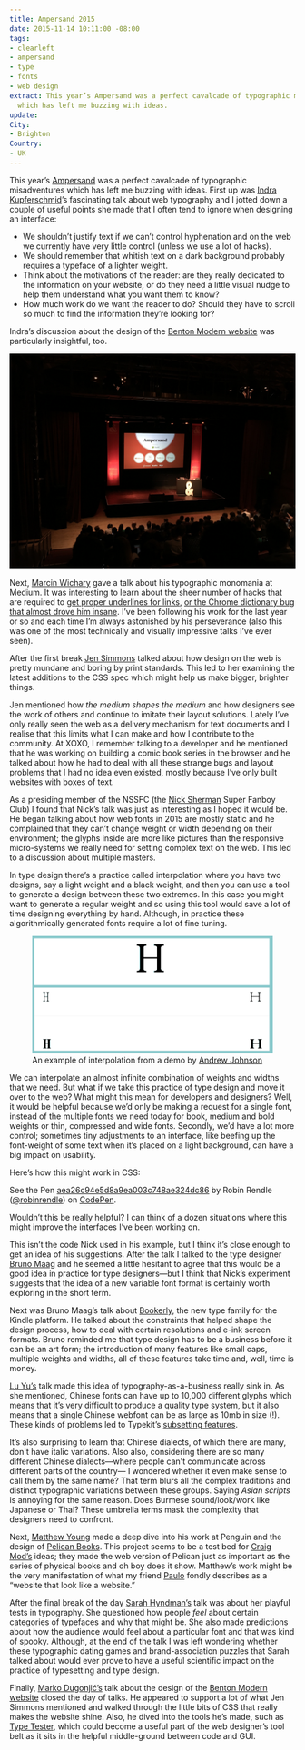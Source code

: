 ```yaml
---
title: Ampersand 2015
date: 2015-11-14 10:11:00 -08:00
tags:
- clearleft
- ampersand
- type
- fonts
- web design
extract: This year’s Ampersand was a perfect cavalcade of typographic misadventures
  which has left me buzzing with ideas.
update: 
City:
- Brighton
Country:
- UK
---
```


This year’s [Ampersand](http://2015.ampersandconf.com) was a perfect cavalcade of typographic misadventures which has left me buzzing with ideas. First up was [Indra Kupferschmid](http://kupferschrift.de)’s fascinating talk about web typography and I jotted down a couple of useful points she made that I often tend to ignore when designing an interface:

- We shouldn’t justify text if we can’t control hyphenation and on the web we currently have very little control (unless we use a lot of hacks).
- We should remember that whitish text on a dark background probably requires a typeface of a lighter weight.
- Think about the motivations of the reader: are they really dedicated to the information on your website, or do they need a little visual nudge to help them understand what you want them to know?
- How much work do we want the reader to do? Should they have to scroll so much to find the information they’re looking for?

Indra’s discussion about the design of the [Benton Modern website](http://bentonmodern.webtype.com) was particularly insightful, too.

<p class="full">
<img src="/uploads/ampersand.jpg" class="full">
</p>

Next, [Marcin Wichary](https://medium.com/@mwichary) gave a talk about his typographic monomania at Medium. It was interesting to learn about the sheer number of hacks that are required to [get proper underlines for links](https://medium.com/designing-medium/crafting-link-underlines-on-medium-7c03a9274f9), [or the Chrome dictionary bug that almost drove him insane](https://medium.com/@mwichary/fixing-a-chrome-dictionary-issue-bbd7c5314f01).  I’ve been following his work for the last year or so and each time I’m always astonished by his perseverance (also this was one of the most technically and visually impressive talks I’ve ever seen).

After the first break [Jen Simmons](https://twitter.com/jensimmons) talked about how design on the web is pretty mundane and boring by print standards. This led to her examining the latest additions to the CSS spec which might help us make bigger, brighter things.

Jen mentioned how *the medium shapes the medium* and how designers see the work of others and continue to imitate their layout solutions. Lately I’ve only really seen the web as a delivery mechanism for text documents and I realise that this limits what I can make and how I contribute to the community. At XOXO, I remember talking to a developer and he mentioned that he was working on building a comic book series in the browser and he talked about how he had to deal with all these strange bugs and layout problems that I had no idea even existed, mostly because I’ve only built websites with boxes of text.

As a presiding member of the NSSFC (the [Nick Sherman](https://twitter.com/NickSherman) Super Fanboy Club) I found that Nick’s talk was just as interesting as I hoped it would be. He began talking about how web fonts in 2015 are mostly static and he complained that they can’t change weight or width depending on their environment; the glyphs inside are more like pictures than the responsive micro-systems we really need for setting complex text on the web. This led to a discussion about multiple masters.

In type design there’s a practice called interpolation where you have two designs, say a light weight and a black weight, and then you can use a tool to generate a design between these two extremes. In this case you might want to generate a regular weight and so using this tool would save a lot of time designing everything by hand. Although, in practice these algorithmically generated fonts require a lot of fine tuning.

<figure>
		<img src="/uploads/interpolate.gif">
		<figcaption>An example of interpolation from a demo by <a href="http://www.aetherpoint.com/blogpost/typographics-nyc-typelab-interpolation">Andrew Johnson</a></figcaption>
</figure>

We can interpolate an almost infinite combination of weights and widths that we need. But what if we take this practice of type design and move it over to the web? What might this mean for developers and designers? Well, it would be helpful because we’d only be making a request for a single font, instead of the multiple fonts we need today for book, medium and bold weights or thin, compressed and wide fonts. Secondly, we’d have a lot more control; sometimes tiny adjustments to an interface, like beefing up the font-weight of some text when it’s placed on a light background, can have a big impact on usability.

Here’s how this might work in CSS:

<p data-height="450" data-theme-id="20935" data-slug-hash="aea26c94e5d8a9ea003c748ae324dc86" data-default-tab="css" data-user="robinrendle" class='codepen'>See the Pen <a href='http://codepen.io/robinrendle/pen/aea26c94e5d8a9ea003c748ae324dc86/'>aea26c94e5d8a9ea003c748ae324dc86</a> by Robin Rendle (<a href='http://codepen.io/robinrendle'>@robinrendle</a>) on <a href='http://codepen.io'>CodePen</a>.</p>
<script async src="//assets.codepen.io/assets/embed/ei.js"></script>

Wouldn’t this be really helpful? I can think of a dozen situations where this might improve the interfaces I’ve been working on.

This isn’t the code Nick used in his example, but I think it’s close enough to get an idea of his suggestions. After the talk I talked to the type designer [Bruno Maag](https://www.daltonmaag.com/) and he seemed a little hesitant to agree that this would be a good idea in practice for type designers—but I think that Nick’s experiment suggests that the idea of a new variable font format is certainly worth exploring in the short term.
 
Next was Bruno Maag’s talk about [Bookerly](http://www.amazon.com/b?node=11624010011), the new type family for the Kindle platform. He talked about the constraints that helped shape the design process, how to deal with certain resolutions and e-ink screen formats. Bruno reminded me that type design has to be a business before it can be an art form; the introduction of many features like small caps, multiple weights and widths, all of these features take time and, well, time is money.

[Lu Yu’s](https://twitter.com/lugotype) talk made this idea of typography-as-a-business really sink in. As she mentioned, Chinese fonts can have up to 10,000 different glyphs which means that it’s very difficult to produce a quality type system, but it also means that a single Chinese webfont can be as large as 10mb in size (!). These kinds of problems led to Typekit’s [subsetting features](http://blog.typekit.com/2015/06/15/announcing-east-asian-web-font-support/).

It’s also surprising to learn that Chinese dialects, of which there are many, don't have italic variations. Also also, considering there are so many different Chinese dialects—where people can't communicate across different parts of the country— I wondered whether it even make sense to call them by the same name? That term blurs all the complex traditions and distinct typographic variations between these groups. Saying _Asian scripts_ is annoying for the same reason. Does Burmese sound/look/work like Japanese or Thai? These umbrella terms mask the complexity that designers need to confront. 

Next, [Matthew Young](http://mymymy.co.uk/book-covers/) made a deep dive into his work at Penguin and the design of [Pelican Books](https://www.pelicanbooks.com/). This project seems to be a test bed for [Craig Mod’s](http://craigmod.com) ideas; they made the web version of Pelican just as important as the series of physical books and oh boy does it show. Matthew’s work might be the very manifestation of what my friend [Paulo](https://twitter.com/paulozoom?lang=en) fondly describes as a “website that look like a website.”

After the final break of the day [Sarah Hyndman’s](http://www.sarahhyndman.com/) talk was about her playful tests in typography. She questioned how people *feel* about certain categories of typefaces and why that might be. She also made predictions about how the audience would feel about a particular font and that was kind of spooky. Although, at the end of the talk I was left wondering whether these typographic dating games and brand-association puzzles that Sarah talked about would ever prove to have a useful scientific impact on the practice of typesetting and type design.

Finally, [Marko Dugonjić’s](http://www.maratz.com/) talk about the design of the [Benton Modern website](http://bentonmodern.webtype.com) closed the day of talks. He appeared to support a lot of what Jen Simmons mentioned and walked through the little bits of CSS that really makes the website shine. Also, he dived into the tools he’s made, such as [Type Tester](http://typetester.org/), which could become a useful part of the web designer’s tool belt as it sits in the helpful middle-ground between code and GUI.
